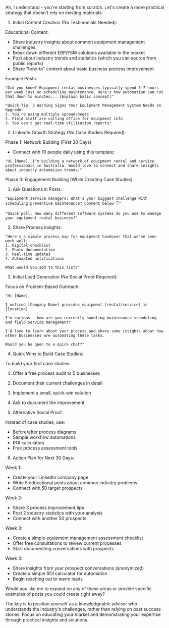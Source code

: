 Ah, I understand - you're starting from scratch. Let's create a more practical strategy that doesn't rely on existing materials:

1. Initial Content Creation (No Testimonials Needed):

Educational Content:
- Share industry insights about common equipment management challenges
- Break down different ERP/FSM solutions available in the market
- Post about industry trends and statistics (which you can source from public reports)
- Share "how-to" content about basic business process improvement

Example Posts:
```
"Did you know? Equipment rental businesses typically spend 5-7 hours per week just on scheduling maintenance. Here's how automation can cut that down to minutes... [Explain basic concept]"

"Quick Tip: 3 Warning Signs Your Equipment Management System Needs an Upgrade:
1. You're using multiple spreadsheets
2. Field staff are calling office for equipment info
3. You can't get real-time utilization reports"
```

2. LinkedIn Growth Strategy (No Case Studies Required):

Phase 1: Network Building (First 30 Days)
- Connect with 10 people daily using this template:
```
"Hi [Name], I'm building a network of equipment rental and service professionals in Australia. Would love to connect and share insights about industry automation trends."
```

Phase 3: Engagement Building (While Creating Case Studies)
1. Ask Questions in Posts:
```
"Equipment service managers: What's your biggest challenge with scheduling preventive maintenance? Comment below 👇"

"Quick poll: How many different software systems do you use to manage your equipment rental business?"
```

2. Share Process Insights:
```
"Here's a simple process map for equipment handover that we've seen work well:
1. Digital checklist
2. Photo documentation
3. Real-time updates
4. Automated notifications

What would you add to this list?"
```

3. Initial Lead Generation (No Social Proof Required):

Focus on Problem-Based Outreach:
```
"Hi [Name],

I noticed [Company Name] provides equipment [rental/service] in [location]. 

I'm curious - how are you currently handling maintenance scheduling and field service management? 

I'd love to learn about your process and share some insights about how other businesses are automating these tasks.

Would you be open to a quick chat?"
```

4. Quick Wins to Build Case Studies:

To build your first case studies:
1. Offer a free process audit to 5 businesses
2. Document their current challenges in detail
3. Implement a small, quick-win solution
4. Ask to document the improvement

5. Alternative Social Proof:

Instead of case studies, use:
- Before/after process diagrams
- Sample workflow automations
- ROI calculators
- Free process assessment tools

6. Action Plan for Next 30 Days:

Week 1:
- Create your LinkedIn company page
- Write 5 educational posts about common industry problems
- Connect with 50 target prospects

Week 2:
- Share 3 process improvement tips
- Post 2 industry statistics with your analysis
- Connect with another 50 prospects

Week 3:
- Create a simple equipment management assessment checklist
- Offer free consultations to review current processes
- Start documenting conversations with prospects

Week 4:
- Share insights from your prospect conversations (anonymized)
- Create a simple ROI calculator for automation
- Begin reaching out to warm leads

Would you like me to expand on any of these areas or provide specific examples of posts you could create right away?

The key is to position yourself as a knowledgeable advisor who understands the industry's challenges, rather than relying on past success stories. Focus on educating your market and demonstrating your expertise through practical insights and solutions.